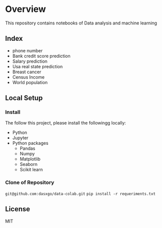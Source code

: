 # Overview
This repository contains notebooks of Data analysis and machine learning

## Index
- phone number
- Bank credit score prediction
- Salary prediction
- Usa real state prediction
- Breast cancer
- Census Income
- World population

## Local Setup

### Install

The follow this project, please install the followingg locally:
- Python
- Jupyter
- Python packages
  - Pandas
  - Numpy
  - Matplotlib
  - Seaborn
  - Scikit learn

### Clone of Repository

`git@github.com:dasxgo/data-colab.git`
`pip install -r requeriments.txt`

## License 
MIT





